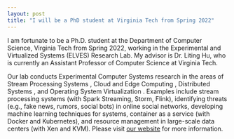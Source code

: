 ```yaml
---
layout: post
title: "I will be a PhD student at Virginia Tech from Spring 2022"
---
```


I am fortunate to be a Ph.D. student at the Department of Computer Science, Virginia Tech from Spring 2022, working in the Experimental and Virtualized Systems (ELVES) Research Lab. My advisor is Dr. Liting Hu, who is currently an Assistant Professor of Computer Science at Virginia Tech. 

Our lab conducts Experimental Computer Systems research in the areas of Stream Processing Systems , Cloud and Edge Computing , Distributed Systems , and Operating System Virtualization . Examples include stream processing systems (with Spark Streaming, Storm, Flink), identifying threats (e.g., fake news, rumors, social bots) in online social networks, developing machine learning techniques for systems, container as a service (with Docker and Kubernetes), and resource management in large-scale data centers (with Xen and KVM). Please visit <a href="https://litinghu.github.io/">our website</a> for more information. 



